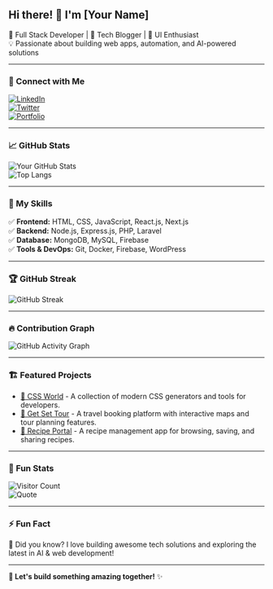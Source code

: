 ## Hi there! 👋 I'm [Your Name]  
🚀 Full Stack Developer | 📜 Tech Blogger | 🎨 UI Enthusiast  
💡 Passionate about building web apps, automation, and AI-powered solutions  

---

### 🔗 Connect with Me  
[![LinkedIn](https://img.shields.io/badge/LinkedIn-blue?style=for-the-badge&logo=linkedin)](https://linkedin.com/in/yourprofile)  
[![Twitter](https://img.shields.io/badge/Twitter-blue?style=for-the-badge&logo=twitter)](https://twitter.com/yourhandle)  
[![Portfolio](https://img.shields.io/badge/Portfolio-000?style=for-the-badge&logo=react)](https://yourportfolio.com)  

---

### 📈 GitHub Stats  
![Your GitHub Stats](https://github-readme-stats.vercel.app/api?username=TarunThakur172000&show_icons=true&theme=tokyonight)  
![Top Langs](https://github-readme-stats.vercel.app/api/top-langs/?username=TarunThakur172000&layout=compact&theme=tokyonight)  

---

### 🎯 My Skills  
✅ **Frontend:** HTML, CSS, JavaScript, React.js, Next.js  
✅ **Backend:** Node.js, Express.js, PHP, Laravel  
✅ **Database:** MongoDB, MySQL, Firebase  
✅ **Tools & DevOps:** Git, Docker, Firebase, WordPress  

---

### 🏆 GitHub Streak  
![GitHub Streak](https://github-readme-streak-stats.herokuapp.com/?user=TarunThakur172000&theme=tokyonight)  

---

### 🔥 Contribution Graph  
![GitHub Activity Graph](https://github-readme-activity-graph.cyclic.app/graph?username=TarunThakur172000&theme=tokyonight)  

---

### 🏗️ Featured Projects  
- [📌 CSS World](https://github.com/TarunThakur172000/CSSworld) - A collection of modern CSS generators and tools for developers.  
- [📌 Get Set Tour](https://github.com/TarunThakur172000/getSettour) - A travel booking platform with interactive maps and tour planning features.  
- [📌 Recipe Portal](https://github.com/TarunThakur172000/RecipeBook) - A recipe management app for browsing, saving, and sharing recipes.  

---

### 🏅 Fun Stats  
![Visitor Count](https://komarev.com/ghpvc/?username=TarunThakur172000&color=blue)  
![Quote](https://quotes-github-readme.vercel.app/api?type=horizontal&theme=tokyonight)  

---

### ⚡ Fun Fact  
💬 Did you know? I love building awesome tech solutions and exploring the latest in AI & web development!  

---

**🚀 Let's build something amazing together!** ✨
